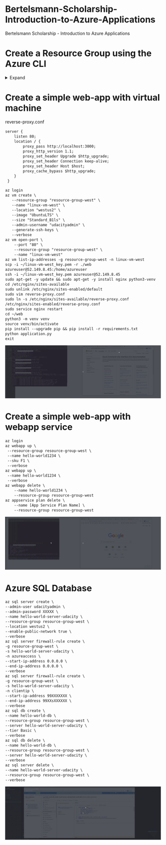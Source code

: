 # Bertelsmann-Scholarship-Introduction-to-Azure-Applications
 Bertelsmann Scholarship - Introduction to Azure Applications

# Create a Resource Group using the Azure CLI
<details><summary>Expand</summary>
<p>
```
az login
az group create --name resource-group-west --location westus2
```
</p>
</details>

# Create a simple web-app with virtual machine
reverse-proxy.conf 
```
server {
    listen 80;
    location / {
        proxy_pass http://localhost:3000;
        proxy_http_version 1.1;
        proxy_set_header Upgrade $http_upgrade;
        proxy_set_header Connection keep-alive;
        proxy_set_header Host $host;
        proxy_cache_bypass $http_upgrade;
    }
 }
```
```
az login
az vm create \
   --resource-group "resource-group-west" \
   --name "linux-vm-west" \
   --location "westus2" \
   --image "UbuntuLTS" \
   --size "Standard_B1ls" \
   --admin-username "udacityadmin" \
   --generate-ssh-keys \
   --verbose
az vm open-port \
    --port "80" \
    --resource-group "resource-group-west" \
    --name "linux-vm-west"
az vm list-ip-addresses -g resource-group-west -n linux-vm-west
scp -i ~/linux-vm-west_key.pem -r ./web azureuser@52.149.8.45:/home/azureuser
ssh -i ~/linux-vm-west_key.pem azureuser@52.149.8.45
sudo apt-get -y update && sudo apt-get -y install nginx python3-venv
cd /etc/nginx/sites-available
sudo unlink /etc/nginx/sites-enabled/default
sudo vim reverse-proxy.conf 
sudo ln -s /etc/nginx/sites-available/reverse-proxy.conf /etc/nginx/sites-enabled/reverse-proxy.conf
sudo service nginx restart
cd ~/web
python3 -m venv venv
source venv/bin/activate
pip install --upgrade pip && pip install -r requirements.txt
python application.py
exit
```
<img src="/simple-webapp-on-vm-l2e2/lecture2-excercise2.gif">

# Create a simple web-app with webapp service
```
az login
az webapp up \
 --resource-group resource-group-west \
 --name hello-world1234 \
 --sku F1 \
 --verbose
az webapp up \
 --name hello-world1234 \
 --verbose
az webapp delete \
    --name hello-world1234 \
    --resource-group resource-group-west
az appservice plan delete \
    --name [App Service Plan Name] \
    --resource-group resource-group-west
```
<img src="/simple-webapp-on-weapp-service-l2e13/lecture2-excercise13.gif">

# Azure SQL Database
```
az sql server create \
--admin-user udacityadmin \
--admin-password XXXXX \
--name hello-world-server-udacity \
--resource-group resource-group-west \
--location westus2 \
--enable-public-network true \
--verbose
az sql server firewall-rule create \
-g resource-group-west \
-s hello-world-server-udacity \
-n azureaccess \
--start-ip-address 0.0.0.0 \
--end-ip-address 0.0.0.0 \
--verbose
az sql server firewall-rule create \
-g resource-group-west \
-s hello-world-server-udacity \
-n clientip \
--start-ip-address 99XXXXXXX \
--end-ip-address 99XXsXXXXXX \
--verbose
az sql db create \
--name hello-world-db \
--resource-group resource-group-west \
--server hello-world-server-udacity \
--tier Basic \
--verbose
az sql db delete \
--name hello-world-db \
--resource-group resource-group-west \
--server hello-world-server-udacity \
--verbose
az sql server delete \
--name hello-world-server-udacity \
--resource-group resource-group-west \
--verbose
```
<img src="/Auzre SQL Sotrage/l3e5.gif">